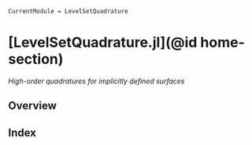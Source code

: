 ```@meta
CurrentModule = LevelSetQuadrature
```

# [LevelSetQuadrature.jl](@id home-section)

*High-order quadratures for implicitly defined surfaces*

## Overview


## Index

```@index
```
